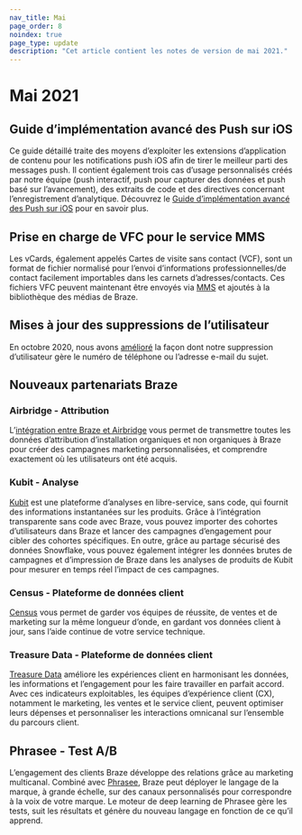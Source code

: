 ```yaml
---
nav_title: Mai
page_order: 8
noindex: true
page_type: update
description: "Cet article contient les notes de version de mai 2021."
---
```

# Mai 2021

## Guide d’implémentation avancé des Push sur iOS

Ce guide détaillé traite des moyens d’exploiter les extensions d’application de contenu pour les notifications push iOS afin de tirer le meilleur parti des messages push. Il contient également trois cas d’usage personnalisés créés par notre équipe (push interactif, push pour capturer des données et push basé sur l’avancement), des extraits de code et des directives concernant l’enregistrement d’analytique. Découvrez le [Guide d’implémentation avancé des Push sur iOS](/docs/developer_guide/platform_integration_guides/ios/push_notifications/implementation_guide/) pour en savoir plus.

## Prise en charge de VFC pour le service MMS

Les vCards, également appelés Cartes de visite sans contact (VCF), sont un format de fichier normalisé pour l’envoi d’informations professionnelles/de contact facilement importables dans les carnets d’adresses/contacts. Ces fichiers VFC peuvent maintenant être envoyés via [MMS]({{site.baseurl}}/user_guide/message_building_by_channel/sms/mms/create/) et ajoutés à la bibliothèque des médias de Braze. 

## Mises à jour des suppressions de l’utilisateur

En octobre 2020, nous avons [amélioré](https://www.braze.com/docs/help/release_notes/2020/october/) la façon dont notre suppression d’utilisateur gère le numéro de téléphone ou l’adresse e-mail du sujet. 

## Nouveaux partenariats Braze

### Airbridge - Attribution

L’[intégration entre Braze et Airbridge]({{site.baseurl}}/partners/message_orchestration/attribution/airbridge/) vous permet de transmettre toutes les données d’attribution d’installation organiques et non organiques à Braze pour créer des campagnes marketing personnalisées, et comprendre exactement où les utilisateurs ont été acquis.
### Kubit - Analyse

[Kubit]({{site.baseurl}}/partners/data_and_infrastructure_agility/analytics/kubit/) est une plateforme d’analyses en libre-service, sans code, qui fournit des informations instantanées sur les produits. Grâce à l’intégration transparente sans code avec Braze, vous pouvez importer des cohortes d’utilisateurs dans Braze et lancer des campagnes d’engagement pour cibler des cohortes spécifiques. En outre, grâce au partage sécurisé des données Snowflake, vous pouvez également intégrer les données brutes de campagnes et d’impression de Braze dans les analyses de produits de Kubit pour mesurer en temps réel l’impact de ces campagnes. 

### Census - Plateforme de données client

[Census]({{site.baseurl}}/partners/data_and_infrastructure_agility/customer_data_platform/census/) vous permet de garder vos équipes de réussite, de ventes et de marketing sur la même longueur d’onde, en gardant vos données client à jour, sans l’aide continue de votre service technique.

### Treasure Data - Plateforme de données client

[Treasure Data]({{site.baseurl}}/partners/data_and_infrastructure_agility/customer_data_platform/treasure_data/) améliore les expériences client en harmonisant les données, les informations et l’engagement pour les faire travailler en parfait accord. Avec ces indicateurs exploitables, les équipes d’expérience client (CX), notamment le marketing, les ventes et le service client, peuvent optimiser leurs dépenses et personnaliser les interactions omnicanal sur l’ensemble du parcours client. 

## Phrasee - Test A/B

L’engagement des clients Braze développe des relations grâce au marketing multicanal. Combiné avec [Phrasee]({{site.baseurl}}/partners/data_and_infrastructure_agility/ab_testing/phrasee/), Braze peut déployer le langage de la marque, à grande échelle, sur des canaux personnalisés pour correspondre à la voix de votre marque. Le moteur de deep learning de Phrasee gère les tests, suit les résultats et génère du nouveau langage en fonction de ce qu’il apprend. 